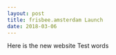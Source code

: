 ```yaml
---
layout: post
title: frisbee.amsterdam Launch
date: 2018-03-06
---
```


Here is the new website
Test words

